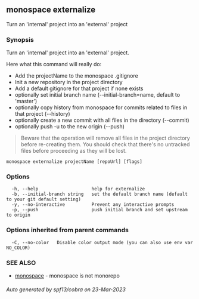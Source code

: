 ## monospace externalize

Turn an 'internal' project into an 'external' project

### Synopsis

Turn an 'internal' project into an 'external' project.

Here what this command will really do:
- Add the projectName to the monospace .gitignore
- Init a new repository in the project directory
- Add a default gitignore for that project if none exists
- optionally set initial branch name (--initial-branch=name, default to 'master')
- optionally copy history from monospace for commits related to files in that project (--history)
- optionally create a new commit with all files in the directory (--commit)
- optionally push -u to the new origin (--push)

> Beware that the operation will remove all files in the project directory before re-creating them.
> You should check that there's no untracked files before proceeding as they will be lost.

```
monospace externalize projectName [repoUrl] [flags]
```

### Options

```
  -h, --help                    help for externalize
  -b, --initial-branch string   set the default branch name (default to your git default setting)
  -y, --no-interactive          Prevent any interactive prompts
  -p, --push                    push initial branch and set upstream to origin
```

### Options inherited from parent commands

```
  -C, --no-color   Disable color output mode (you can also use env var NO_COLOR)
```

### SEE ALSO

* [monospace](monospace.md)	 - monospace is not monorepo

###### Auto generated by spf13/cobra on 23-Mar-2023
